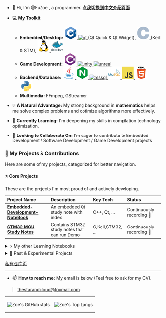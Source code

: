 
- 👋 Hi, I'm @FuZoe , a programmer. **[点我切换到中文介绍页面](README_cn.md)**
 
- 💻 **My Toolkit:**
  - **Embedded/Desktop:** <a href="https://www.w3schools.com/cpp/" target="_blank" rel="noreferrer"> <img src="https://raw.githubusercontent.com/devicons/devicon/master/icons/cplusplus/cplusplus-original.svg" alt="cplusplus" width="40" height="40"/> </a>  <a href="https://www.qt.io/" target="_blank" rel="noreferrer"> <img src="https://upload.wikimedia.org/wikipedia/commons/0/0b/Qt_logo_2016.svg" alt="qt" width="40" height="40"/> </a> (Qt Quick & Qt Widget),  <a href="https://www.cprogramming.com/" target="_blank" rel="noreferrer"> <img src="https://raw.githubusercontent.com/devicons/devicon/master/icons/c/c-original.svg" alt="c" width="40" height="40"/> </a> (Keil & STM),  <a href="https://www.linux.org/" target="_blank" rel="noreferrer"> <img src="https://raw.githubusercontent.com/devicons/devicon/master/icons/linux/linux-original.svg" alt="linux" width="40" height="40"/> </a>  <a href="https://www.docker.com/" target="_blank" rel="noreferrer"> <img src="https://raw.githubusercontent.com/devicons/devicon/master/icons/docker/docker-original-wordmark.svg" alt="docker" width="40" height="40"/> </a>
  - **Game Development:** <a href="https://www.w3schools.com/cs/" target="_blank" rel="noreferrer"> <img src="https://raw.githubusercontent.com/devicons/devicon/master/icons/csharp/csharp-original.svg" alt="csharp" width="40" height="40"/> </a> <a href="https://unity.com/" target="_blank" rel="noreferrer"> <img src="https://www.vectorlogo.zone/logos/unity3d/unity3d-icon.svg" alt="unity" width="40" height="40"/> </a> <a href="https://unrealengine.com/" target="_blank" rel="noreferrer"> <img src="https://raw.githubusercontent.com/kenangundogan/fontisto/036b7eca71aab1bef8e6a0518f7329f13ed62f6b/icons/svg/brand/unreal-engine.svg" alt="unreal" width="40" height="40"/> </a>
  - **Backend/Database:** <a href="https://www.java.com" target="_blank" rel="noreferrer"> <img src="https://raw.githubusercontent.com/devicons/devicon/master/icons/java/java-original.svg" alt="java" width="40" height="40"/> </a> <a href="https://www.nginx.com" target="_blank" rel="noreferrer"> <img src="https://raw.githubusercontent.com/devicons/devicon/master/icons/nginx/nginx-original.svg" alt="nginx" width="40" height="40"/> </a>   <a href="https://www.microsoft.com/en-us/sql-server" target="_blank" rel="noreferrer"> <img src="https://www.svgrepo.com/show/303229/microsoft-sql-server-logo.svg" alt="mssql" width="40" height="40"/> </a> <a href="https://www.mysql.com/" target="_blank" rel="noreferrer"> <img src="https://raw.githubusercontent.com/devicons/devicon/master/icons/mysql/mysql-original-wordmark.svg" alt="mysql" width="40" height="40"/> </a> <a href="https://developer.mozilla.org/en-US/docs/Web/JavaScript" target="_blank" rel="noreferrer"> <img src="https://raw.githubusercontent.com/devicons/devicon/master/icons/javascript/javascript-original.svg" alt="javascript" width="40" height="40"/> </a> <a href="https://www.w3.org/html/" target="_blank" rel="noreferrer"> <img src="https://raw.githubusercontent.com/devicons/devicon/master/icons/html5/html5-original-wordmark.svg" alt="html5" width="40" height="40"/> </a> <a href="https://www.python.org" target="_blank" rel="noreferrer"> <img src="https://raw.githubusercontent.com/devicons/devicon/master/icons/python/python-original.svg" alt="python" width="40" height="40"/> </a>
  - **Multimedia:** FFmpeg, GStreamer
    
- 💡 **A Natural Advantage:** My strong background in **mathematics** helps me solve complex problems and optimize algorithms more effectively.

- 🌱 **Currently Learning:** I'm deepening my skills in compilation technology optimization.
  
- 💞️ **Looking to Collaborate On:** I’m eager to contribute to  Embedded Development / Software Development / Game Development  projects


### 📂 My Projects & Contributions

Here are some of my projects, categorized for better navigation.

#### ⭐ **Core Projects**
These are the projects I'm most proud of and actively developing.

| Project Name | Description | Key Tech | Status |
| :--- | :--- | :--- | :--- |
| **[Embedded-Development-NoteBook](https://github.com/FuZoe/Embedded-Development-NoteBook/tree/desktop)** | An embedded Qt study note with index | C++, Qt, ... | Continuously recording 🚀 |
| **[STM32 MCU Study Notes](https://github.com/FuZoe/Embedded-Development-NoteBook/tree/STM32)** | Contains STM32 study notes that can run Demo | C,Keil,STM32, ... | Continuously recording 🚀 |

<details>
<summary>⚡ My other Learning Notebooks </summary>
These are smaller projects I use for learning new technologies.

| Project Name | Description | Key Tech | Status |
| :--- | :--- | :--- | :--- |
| **[Qt audio and video stream output-study notes](https://github.com/FuZoe/qtAudioAndVideoStreamOutput)** |A comprehensive and well-organized set of learning notes, including information on FFmpeg and GStreamer. | Qt | Completed ✅ |
| **[C++ Things](https://github.com/FuZoe/CPlusPlusThings)** |C++ from entry-level to advanced warehouses | C++ | Completed ✅ |
| **[Computer network experiments](https://github.com/FuZoe/computer-network-experiment)** | Computer network related experiments | C++, Computer Network | Completed ✅ |
| **[Machine learning experiments](https://github.com/FuZoe/Machine-Learning-Experiments)** | Machine learning related experiments | Machine Learning, Python | Completed ✅ |

</details>

<details>
<summary>🧪 Past & Experimental Projects </summary>

| Project Name | Description | Key Tech | Status |
| :--- | :--- | :--- | :--- |
| **[FarmGame2D](https://github.com/FuZoe/FarmGame2D)** | A 2D open-world farming game developed using Unity3D | C#, Unity3D | Stop maintenance ❌ |
| **[OpenVPN](https://github.com/FuZoe/openvpn)** | An attempt to set up OpenVPN | Linux, Computer Network | Completed ✅ |

</details>

[私有仓库页](https://github.com/FuZoe/Private)

---
  
- 📫 **How to reach me:** My email is below (Feel free to ask for my CV).

>  thestarandcloud@foxmail.com

</table>
<table>
    <tr>
        <td>

![Zoe's GitHub stats](https://github-readme-stats.vercel.app/api?username=fuzoe&show_icons=true&theme=dark)
        </td>
        <td>

![Zoe's Top Langs](https://github-readme-stats.vercel.app/api/top-langs/?username=FuZoe&layout=compact&theme=dark)
        </td>
    </tr>

</table>
